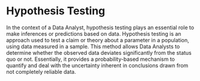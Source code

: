 # Hypothesis Testing 

In the context of a Data Analyst, hypothesis testing plays an essential role to make inferences or predictions based on data. Hypothesis testing is an approach used to test a claim or theory about a parameter in a population, using data measured in a sample. This method allows Data Analysts to determine whether the observed data deviates significantly from the status quo or not. Essentially, it provides a probability-based mechanism to quantify and deal with the uncertainty inherent in conclusions drawn from not completely reliable data.
